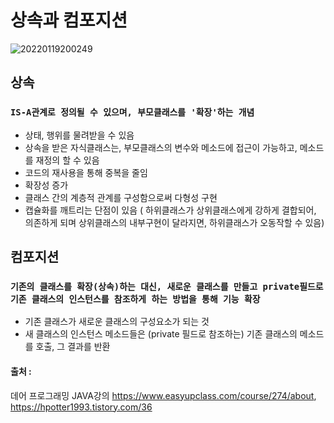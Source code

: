 # 상속과 컴포지션

![20220119200249](https://user-images.githubusercontent.com/78770230/150117747-34df7c17-82c3-45cc-8d18-bd20b5bbfce7.jpg)

## 상속

### `IS-A관계로 정의될 수 있으며, 부모클래스를 '확장'하는 개념`

- 상태, 행위를 물려받을 수 있음
- 상속을 받은 자식클래스는, 부모클래스의 변수와 메소드에 접근이 가능하고, 메소드를 재정의 할 수 있음
- 코드의 재사용을 통해 중복을 줄임
- 확장성 증가
- 클래스 간의 계층적 관계를 구성함으로써 다형성 구현
- 캡슐화를 깨트리는 단점이 있음 ( 하위클래스가 상위클래스에게 강하게 결합되어, 의존하게 되며 상위클래스의 내부구현이 달라지면, 하위클래스가 오동작할 수 있음)

## 컴포지션

### `기존의 클래스를 확장(상속)하는 대신, 새로운 클래스를 만들고 private필드로 기존 클래스의 인스턴스를 참조하게 하는 방법을 통해 기능 확장`

- 기존 클래스가 새로운 클래스의 구성요소가 되는 것
- 새 클래스의 인스턴스 메소드들은 (private 필드로 참조하는) 기존 클래스의 메소드를 호출, 그 결과를 반환

#### 출처 : 
데어 프로그래밍 JAVA강의 <https://www.easyupclass.com/course/274/about>,  
<https://hpotter1993.tistory.com/36>

